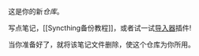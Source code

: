 这是你的新*仓库*。

写点笔记，[[Syncthing备份教程]]，或者试一试[导入器](https://help.obsidian.md/Plugins/Importer)插件!

当你准备好了，就将该笔记文件删除，使这个仓库为你所用。